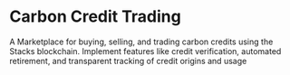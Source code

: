 # Carbon Credit Trading
A Marketplace for buying, selling, and trading carbon credits using the Stacks blockchain. Implement features like credit verification, automated retirement, and transparent tracking of credit origins and usage
